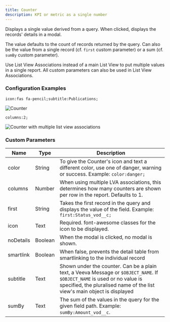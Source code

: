 ```yaml
---
title: Counter
description: KPI or metric as a single number
---
```


Displays a single value derived from a query. When clicked, displays the records' details in a modal.

The value defaults to the count of records returned by the query. Can also be the value from a single record (cf. `first` custom parameter) or a sum (cf. `sumBy` custom parameter).

Use List View Associations instead of a main List View to put multiple values in a single report. All custom parameters can also be used in List View Associations.

### Configuration Examples

`icon:fas fa-pencil;subtitle:Publications;`

![Counter](/static/img/report-counter.png "Counter")

`columns:2;`

![Counter with multiple list view associations](/static/img/report-counter-listviews.png "Counter with multiple list view associations")


### Custom Parameters

| Name                | Type  | Description |
|---------------------|-------|-------------|
| color | String  | To give the Counter's icon and text a different color, use one of danger, warning or success. Example: `color:danger;` |
| columns | Number  | When using multiple LVA associations, this determines how many counters are shown per row in the report. Defaults to 1. |
| first | String  | Takes the first record in the query and displays the value of the field. Example: `first:Status_vod__c;` |
| icon  | Text  | Required. font-awesome classes for the icon to be displayed. | 
| noDetails | Boolean | When the modal is clicked, no modal is shown. |
| smartlink           | Boolean  | When false, prevents the detail table from smartlinking to the individual record | 
| subtitle     | Text  | Shown under the counter. Can be a plain text, a Veeva Message or `$OBJECT_NAME`. If `$OBJECT_NAME` is used or no value is specified, the pluralised name of the list view's main object is displayed | 
| sumBy | Text  | The sum of the values in the query for the given field path. Example: `sumBy:Amount_vod__c`. |